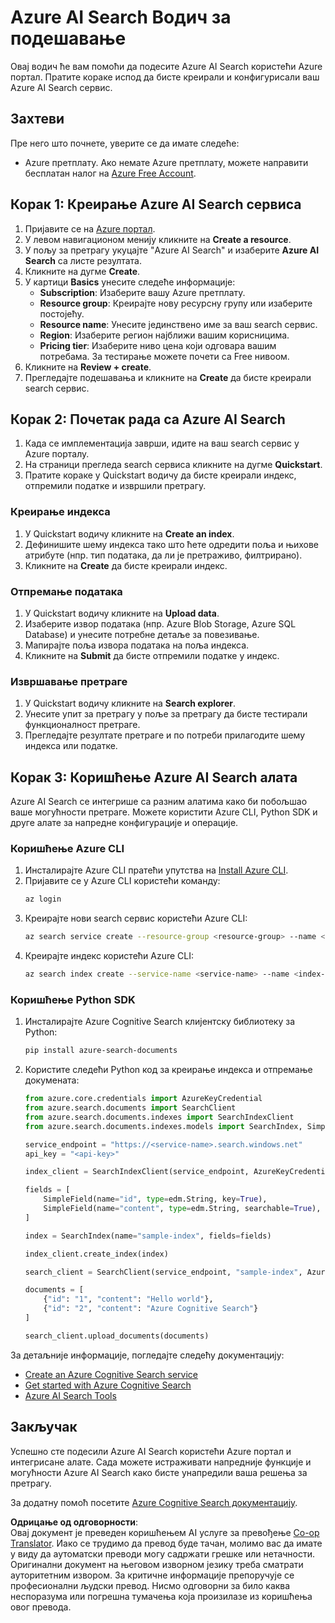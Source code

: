 <!--
CO_OP_TRANSLATOR_METADATA:
{
  "original_hash": "f0ce2d470f3efad6f8c7df376f416a4b",
  "translation_date": "2025-07-12T07:40:20+00:00",
  "source_file": "00-course-setup/AzureSearch.md",
  "language_code": "sr"
}
-->
# Azure AI Search Водич за подешавање

Овај водич ће вам помоћи да подесите Azure AI Search користећи Azure портал. Пратите кораке испод да бисте креирали и конфигурисали ваш Azure AI Search сервис.

## Захтеви

Пре него што почнете, уверите се да имате следеће:

- Azure претплату. Ако немате Azure претплату, можете направити бесплатан налог на [Azure Free Account](https://azure.microsoft.com/free/?wt.mc_id=studentamb_258691).

## Корак 1: Креирање Azure AI Search сервиса

1. Пријавите се на [Azure портал](https://portal.azure.com/?wt.mc_id=studentamb_258691).
2. У левом навигационом менију кликните на **Create a resource**.
3. У пољу за претрагу укуцајте "Azure AI Search" и изаберите **Azure AI Search** са листе резултата.
4. Кликните на дугме **Create**.
5. У картици **Basics** унесите следеће информације:
   - **Subscription**: Изаберите вашу Azure претплату.
   - **Resource group**: Креирајте нову ресурсну групу или изаберите постојећу.
   - **Resource name**: Унесите јединствено име за ваш search сервис.
   - **Region**: Изаберите регион најближи вашим корисницима.
   - **Pricing tier**: Изаберите ниво цена који одговара вашим потребама. За тестирање можете почети са Free нивоом.
6. Кликните на **Review + create**.
7. Прегледајте подешавања и кликните на **Create** да бисте креирали search сервис.

## Корак 2: Почетак рада са Azure AI Search

1. Када се имплементација заврши, идите на ваш search сервис у Azure порталу.
2. На страници прегледа search сервиса кликните на дугме **Quickstart**.
3. Пратите кораке у Quickstart водичу да бисте креирали индекс, отпремили податке и извршили претрагу.

### Креирање индекса

1. У Quickstart водичу кликните на **Create an index**.
2. Дефинишите шему индекса тако што ћете одредити поља и њихове атрибуте (нпр. тип података, да ли је претраживо, филтрирано).
3. Кликните на **Create** да бисте креирали индекс.

### Отпремање података

1. У Quickstart водичу кликните на **Upload data**.
2. Изаберите извор података (нпр. Azure Blob Storage, Azure SQL Database) и унесите потребне детаље за повезивање.
3. Мапирајте поља извора података на поља индекса.
4. Кликните на **Submit** да бисте отпремили податке у индекс.

### Извршавање претраге

1. У Quickstart водичу кликните на **Search explorer**.
2. Унесите упит за претрагу у поље за претрагу да бисте тестирали функционалност претраге.
3. Прегледајте резултате претраге и по потреби прилагодите шему индекса или податке.

## Корак 3: Коришћење Azure AI Search алата

Azure AI Search се интегрише са разним алатима како би побољшао ваше могућности претраге. Можете користити Azure CLI, Python SDK и друге алате за напредне конфигурације и операције.

### Коришћење Azure CLI

1. Инсталирајте Azure CLI пратећи упутства на [Install Azure CLI](https://learn.microsoft.com/en-us/cli/azure/install-azure-cli?wt.mc_id=studentamb_258691).
2. Пријавите се у Azure CLI користећи команду:
   ```bash
   az login
   ```
3. Креирајте нови search сервис користећи Azure CLI:
   ```bash
   az search service create --resource-group <resource-group> --name <service-name> --sku Free
   ```
4. Креирајте индекс користећи Azure CLI:
   ```bash
   az search index create --service-name <service-name> --name <index-name> --fields "field1:type, field2:type"
   ```

### Коришћење Python SDK

1. Инсталирајте Azure Cognitive Search клијентску библиотеку за Python:
   ```bash
   pip install azure-search-documents
   ```
2. Користите следећи Python код за креирање индекса и отпремање докумената:
   ```python
   from azure.core.credentials import AzureKeyCredential
   from azure.search.documents import SearchClient
   from azure.search.documents.indexes import SearchIndexClient
   from azure.search.documents.indexes.models import SearchIndex, SimpleField, edm

   service_endpoint = "https://<service-name>.search.windows.net"
   api_key = "<api-key>"

   index_client = SearchIndexClient(service_endpoint, AzureKeyCredential(api_key))

   fields = [
       SimpleField(name="id", type=edm.String, key=True),
       SimpleField(name="content", type=edm.String, searchable=True),
   ]

   index = SearchIndex(name="sample-index", fields=fields)

   index_client.create_index(index)

   search_client = SearchClient(service_endpoint, "sample-index", AzureKeyCredential(api_key))

   documents = [
       {"id": "1", "content": "Hello world"},
       {"id": "2", "content": "Azure Cognitive Search"}
   ]

   search_client.upload_documents(documents)
   ```

За детаљније информације, погледајте следећу документацију:

- [Create an Azure Cognitive Search service](https://learn.microsoft.com/en-us/azure/search/search-create-service-portal?wt.mc_id=studentamb_258691)
- [Get started with Azure Cognitive Search](https://learn.microsoft.com/en-us/azure/search/search-get-started-portal?wt.mc_id=studentamb_258691)
- [Azure AI Search Tools](https://learn.microsoft.com/en-us/azure/ai-services/agents/how-to/tools/azure-ai-search?tabs=azurecli%2Cpython&pivots=code-examples?wt.mc_id=studentamb_258691)

## Закључак

Успешно сте подесили Azure AI Search користећи Azure портал и интегрисане алате. Сада можете истраживати напредније функције и могућности Azure AI Search како бисте унапредили ваша решења за претрагу.

За додатну помоћ посетите [Azure Cognitive Search документацију](https://learn.microsoft.com/en-us/azure/search/?wt.mc_id=studentamb_258691).

**Одрицање од одговорности**:  
Овај документ је преведен коришћењем AI услуге за превођење [Co-op Translator](https://github.com/Azure/co-op-translator). Иако се трудимо да превод буде тачан, молимо вас да имате у виду да аутоматски преводи могу садржати грешке или нетачности. Оригинални документ на његовом изворном језику треба сматрати ауторитетним извором. За критичне информације препоручује се професионални људски превод. Нисмо одговорни за било каква неспоразума или погрешна тумачења која произилазе из коришћења овог превода.